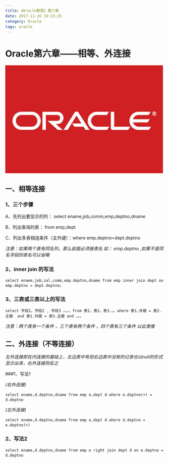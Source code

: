 ```yaml
---
title: 《Oracle教程》第六章
date: 2017-11-26 19:23:25
category: Oracle
tags: oracle
---
```

# Oracle第六章——相等、外连接

![oraclelogo](https://github.com/No-Sky/storage/raw/master/pic/OracleLogo1.jpg)
                                                                      <!-- more -->

## 一、相等连接

### 1、三个步骤

A、先列出要显示的列： select ename,job,comm,emp,deptno,dname

B、列出查询的表： from emp,dept

C、列出多表相连条件（主外键）：where emp.deptno=dept.deptno

*注意：如果两个表有同名列，那么前面必须接表名 如： emp.deptno ,如果不是同名字段则表名可以省略*

### 2、inner join 的写法

	select enaem,job,sal,comm,emp.deptno,dname from emp inner join dept on emp.deptno = dept.deptno;

### 3、三表或三表以上的写法

	select 字段1，字段2 , 字段3 。。。。from 表1，表2，表3.。。where 表1.外键 = 表2.主键  and 表1.外键 = 表3.主键 and 。。。
*注意：两个表有一个条件 ，三个表有两个条件 ，四个表有三个条件 以此类推*

## 二、外连接（不等连接）

*左外连接即在内连接的基础上，左边表中有但右边表中没有的记录也以null的形式显示出来，右外连接则反之*

###1、写法1

   *(右外连接)*  
                         
	select ename,d.deptno,dname from emp e,dept d where e.deptno(+) = d.deptno

   *(左外连接)* 

	select ename,d.deptno,dname from emp e,dept d where d.deptno = e.deptno(+)    

### 2、写法2 

	select ename,d.deptno,dname from emp e right join dept d on e.deptno = d.deptno  

